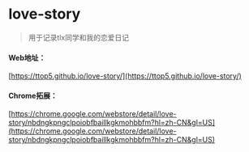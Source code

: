 # love-story

> 用于记录tlx同学和我的恋爱日记


#### Web地址：

[https://ttop5.github.io/love-story/](https://ttop5.github.io/love-story/)


#### Chrome拓展：

[https://chrome.google.com/webstore/detail/love-story/nbdngkpngclpoiobfbaillkgkmohbbfm?hl=zh-CN&gl=US](https://chrome.google.com/webstore/detail/love-story/nbdngkpngclpoiobfbaillkgkmohbbfm?hl=zh-CN&gl=US)
